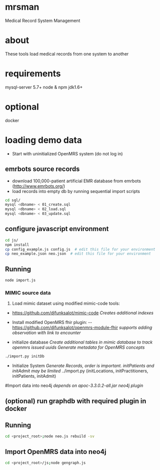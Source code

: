 # mrsman
Medical Record System Management 

# about 
These tools load medical records from one system to another

# requirements
mysql-server 5.7+
node & npm
jdk1.6+
# optional
docker 


# loading demo data
- Start with uninitialized OpenMRS system  (do not log in)

## emrbots source records
- download 100,000-patient artificial EMR database from emrbots (http://www.emrbots.org/)
- load records into empty db by running sequential import scripts
```bash
cd sql/ 
mysql <dbname> < 01_create.sql  
mysql <dbname> < 02_load.sql
mysql <dbname> < 03_update.sql
```
## configure javascript environment
```bash
cd js/
npm install
cp config_example.js config.js  # edit this file for your environment
cp neo_example.json neo.json  # edit this file for your environment
```

## Running
```bash
node import.js
```


### MIMIC source data
1. Load mimic dataset using modified mimic-code tools:
- https://github.com/djfunksalot/mimic-code
_Creates additional indexes_


- Install modified OpenMRS fhir plugin:
-- https://github.com/djfunksalot/openmrs-module-fhir 
_supports adding observation with link to encounter_

- initialize database
_Create additional tables in mimic database to track openmrs issued uuids_
_Generate metadata for OpenMRS concepts_
```bash
./import.py initDb
```

- Initialize System
_Generate Records, order is important.  initPatients and initAdmit may be limited_
  ../import.py (initLocations, initPractitioners, initPatients, initAdmit)




#Import data into neo4j
_depends on apoc-3.3.0.2-all.jar neo4j plugin_
## (optional) run graphdb with required plugin in docker
## Running
```bash
cd <project_root>;node neo.js rebuild -sv
```

## Import OpenMRS data into neo4j
```bash
cd <project_root>/js;node gengraph.js
```
